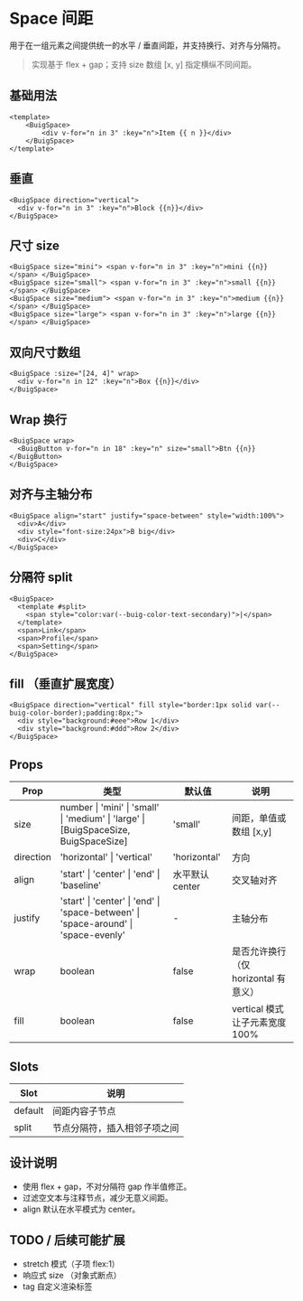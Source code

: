 # Space 间距

用于在一组元素之间提供统一的水平 / 垂直间距，并支持换行、对齐与分隔符。

> 实现基于 flex + gap；支持 size 数组 [x, y] 指定横纵不同间距。

## 基础用法

```vue
<template>
    <BuigSpace>
        <div v-for="n in 3" :key="n">Item {{ n }}</div>
    </BuigSpace>
</template>
```

## 垂直

```vue
<BuigSpace direction="vertical">
  <div v-for="n in 3" :key="n">Block {{n}}</div>
</BuigSpace>
```

## 尺寸 size

```vue
<BuigSpace size="mini"> <span v-for="n in 3" :key="n">mini {{n}}</span> </BuigSpace>
<BuigSpace size="small"> <span v-for="n in 3" :key="n">small {{n}}</span> </BuigSpace>
<BuigSpace size="medium"> <span v-for="n in 3" :key="n">medium {{n}}</span> </BuigSpace>
<BuigSpace size="large"> <span v-for="n in 3" :key="n">large {{n}}</span> </BuigSpace>
```

## 双向尺寸数组

```vue
<BuigSpace :size="[24, 4]" wrap>
  <div v-for="n in 12" :key="n">Box {{n}}</div>
</BuigSpace>
```

## Wrap 换行

```vue
<BuigSpace wrap>
  <BuigButton v-for="n in 18" :key="n" size="small">Btn {{n}}</BuigButton>
</BuigSpace>
```

## 对齐与主轴分布

```vue
<BuigSpace align="start" justify="space-between" style="width:100%">
  <div>A</div>
  <div style="font-size:24px">B big</div>
  <div>C</div>
</BuigSpace>
```

## 分隔符 split

```vue
<BuigSpace>
  <template #split>
    <span style="color:var(--buig-color-text-secondary)">|</span>
  </template>
  <span>Link</span>
  <span>Profile</span>
  <span>Setting</span>
</BuigSpace>
```

## fill （垂直扩展宽度）

```vue
<BuigSpace direction="vertical" fill style="border:1px solid var(--buig-color-border);padding:8px;">
  <div style="background:#eee">Row 1</div>
  <div style="background:#ddd">Row 2</div>
</BuigSpace>
```

## Props

| Prop      | 类型                                                                                 | 默认值          | 说明                                 |
| --------- | ------------------------------------------------------------------------------------ | --------------- | ------------------------------------ |
| size      | number \| 'mini' \| 'small' \| 'medium' \| 'large' \| [BuigSpaceSize, BuigSpaceSize] | 'small'         | 间距，单值或数组 [x,y]               |
| direction | 'horizontal' \| 'vertical'                                                           | 'horizontal'    | 方向                                 |
| align     | 'start' \| 'center' \| 'end' \| 'baseline'                                           | 水平默认 center | 交叉轴对齐                           |
| justify   | 'start' \| 'center' \| 'end' \| 'space-between' \| 'space-around' \| 'space-evenly'  | -               | 主轴分布                             |
| wrap      | boolean                                                                              | false           | 是否允许换行（仅 horizontal 有意义） |
| fill      | boolean                                                                              | false           | vertical 模式让子元素宽度 100%       |

## Slots

| Slot    | 说明                         |
| ------- | ---------------------------- |
| default | 间距内容子节点               |
| split   | 节点分隔符，插入相邻子项之间 |

## 设计说明

- 使用 flex + gap，不对分隔符 gap 作半值修正。
- 过滤空文本与注释节点，减少无意义间距。
- align 默认在水平模式为 center。

## TODO / 后续可能扩展

- stretch 模式（子项 flex:1）
- 响应式 size （对象式断点）
- tag 自定义渲染标签
